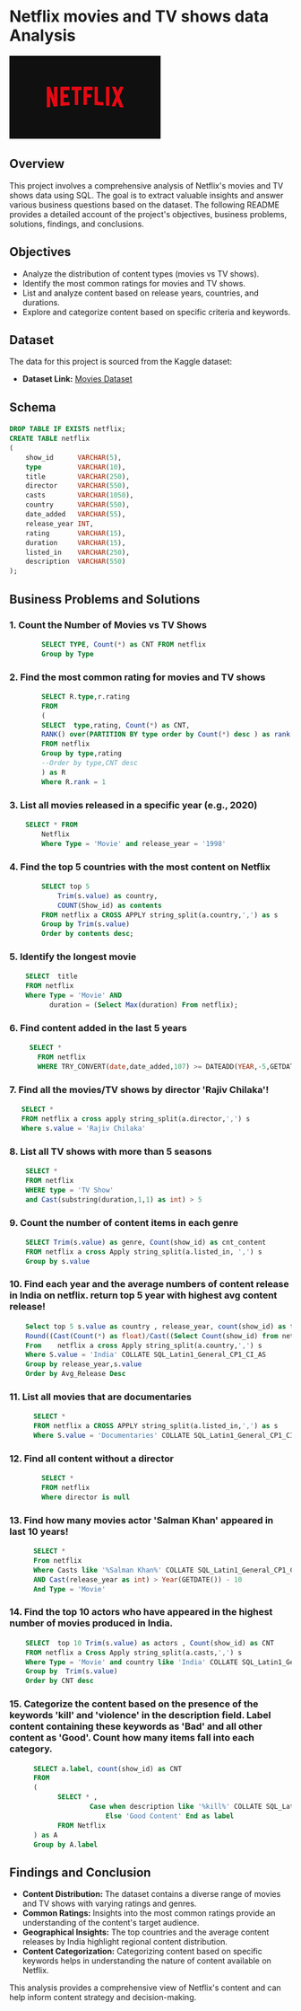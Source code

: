 # Netflix movies and TV shows data Analysis

![Netflix Logo](https://github.com/Idris-lawal/netflixSQL_project/blob/main/logo.png)

## Overview
This project involves a comprehensive analysis of Netflix's movies and TV shows data using SQL. The goal is to extract valuable insights and answer various business questions based on the dataset. The following README provides a detailed account of the project's objectives, business problems, solutions, findings, and conclusions.


## Objectives

- Analyze the distribution of content types (movies vs TV shows).
- Identify the most common ratings for movies and TV shows.
- List and analyze content based on release years, countries, and durations.
- Explore and categorize content based on specific criteria and keywords.

## Dataset

The data for this project is sourced from the Kaggle dataset:

- **Dataset Link:** [Movies Dataset](https://www.kaggle.com/datasets/shivamb/netflix-shows?resource=download)

## Schema

```sql
DROP TABLE IF EXISTS netflix;
CREATE TABLE netflix
(
    show_id      VARCHAR(5),
    type         VARCHAR(10),
    title        VARCHAR(250),
    director     VARCHAR(550),
    casts        VARCHAR(1050),
    country      VARCHAR(550),
    date_added   VARCHAR(55),
    release_year INT,
    rating       VARCHAR(15),
    duration     VARCHAR(15),
    listed_in    VARCHAR(250),
    description  VARCHAR(550)
);
```



## Business Problems and Solutions

### 1. Count the Number of Movies vs TV Shows

```sql
  		SELECT TYPE, Count(*) as CNT FROM netflix
		Group by Type
```

### 2.  Find the most common rating for movies and TV shows
```sql
    	SELECT R.type,r.rating 
		FROM 
		(
		SELECT  type,rating, Count(*) as CNT,
		RANK() over(PARTITION BY type order by Count(*) desc ) as rank
		FROM netflix
		Group by type,rating
		--Order by type,CNT desc 
		) as R
		Where R.rank = 1
```

### 3.  List all movies released in a specific year (e.g., 2020)

```sql
    SELECT * FROM 
		Netflix
		Where Type = 'Movie' and release_year = '1998'
```

### 4. Find the top 5 countries with the most content on Netflix

```sql
		SELECT top 5 
			Trim(s.value) as country, 
			COUNT(Show_id) as contents
		FROM netflix a CROSS APPLY string_split(a.country,',') as s
		Group by Trim(s.value)
		Order by contents desc;
```

### 5. Identify the longest movie

```sql
    SELECT  title
    FROM netflix
    Where Type = 'Movie' AND
    	  duration = (Select Max(duration) From netflix);
```

### 6. Find content added in the last 5 years

```sql
     SELECT *
	   FROM netflix
	   WHERE TRY_CONVERT(date,date_added,107) >= DATEADD(YEAR,-5,GETDATE());
```

### 7. Find all the movies/TV shows by director 'Rajiv Chilaka'!

```sql
   SELECT * 
   FROM netflix a cross apply string_split(a.director,',') s 
   Where s.value = 'Rajiv Chilaka'
```

### 8.  List all TV shows with more than 5 seasons

```sql
    SELECT * 
    FROM netflix
    WHERE type = 'TV Show'
    and Cast(substring(duration,1,1) as int) > 5
```

### 9. Count the number of content items in each genre

```sql
    SELECT Trim(s.value) as genre, Count(show_id) as cnt_content 
    FROM netflix a cross Apply string_split(a.listed_in, ',') s
    Group by s.value
```

### 10. Find each year and the average numbers of content release in India on netflix. return top 5 year with highest avg content release!

```sql
    Select top 5 s.value as country , release_year, count(show_id) as total_Release,
    Round((Cast(Count(*) as float)/Cast((Select Count(show_id) from netflix where s.value= 'India') as float)) *100,2) as Avg_Release
    From	netflix a cross Apply string_split(a.country,',') s
    Where S.value = 'India' COLLATE SQL_Latin1_General_CP1_CI_AS
    Group by release_year,s.value
    Order by Avg_Release Desc
```

### 11. List all movies that are documentaries

```sql
      SELECT *
      FROM netflix a CROSS APPLY string_split(a.listed_in,',') as s
      Where S.value = 'Documentaries' COLLATE SQL_Latin1_General_CP1_CI_AS
```

### 12.  Find all content without a director

```sql
        SELECT * 
        FROM netflix
        Where director is null
```
### 13. Find how many movies actor 'Salman Khan' appeared in last 10 years!

```sql
      SELECT * 
      From netflix
      Where Casts like '%Salman Khan%' COLLATE SQL_Latin1_General_CP1_CI_AS
      AND Cast(release_year as int) > Year(GETDATE()) - 10
      And Type = 'Movie'
```

### 14. Find the top 10 actors who have appeared in the highest number of movies produced in India.

```sql
    SELECT  top 10 Trim(s.value) as actors , Count(show_id) as CNT
  	FROM netflix a Cross Apply string_split(a.casts,',') s
  	Where Type = 'Movie' and country like 'India' COLLATE SQL_Latin1_General_CP1_CI_AS
  	Group by  Trim(s.value)
  	Order by CNT desc
```

### 15. Categorize the content based on the presence of the keywords 'kill' and 'violence' in the description field. Label content containing these keywords as 'Bad' and all other 			content as 'Good'. Count how many items fall into each category.

```sql
      SELECT a.label, count(show_id) as CNT 
      FROM 
      (
      		SELECT * ,
      				Case when description like '%kill%' COLLATE SQL_Latin1_General_CP1_CI_AS OR description like '%violence%' COLLATE SQL_Latin1_General_CP1_CI_AS  then 'Bad Content'
      					Else 'Good Content' End as label 
      		FROM Netflix
      ) as A
      Group by A.label
```
## Findings and Conclusion

- **Content Distribution:** The dataset contains a diverse range of movies and TV shows with varying ratings and genres.
- **Common Ratings:** Insights into the most common ratings provide an understanding of the content's target audience.
- **Geographical Insights:** The top countries and the average content releases by India highlight regional content distribution.
- **Content Categorization:** Categorizing content based on specific keywords helps in understanding the nature of content available on Netflix.

This analysis provides a comprehensive view of Netflix's content and can help inform content strategy and decision-making.
